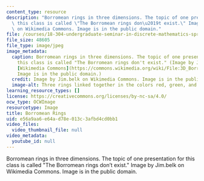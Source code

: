 ```yaml
---
content_type: resource
description: "Borromean rings in three dimensions. The topic of one presentation for\
  \ this class is called \"The Borromean rings don\u2019t exist.\" Image by Jim.belk\
  \ on Wikimedia Commons. Image is in the public domain."
file: /courses/18-304-undergraduate-seminar-in-discrete-mathematics-spring-2015/e56a9aa6e64ad78e013c3afbd4cd0bb1_18-304s15.jpg
file_size: 48605
file_type: image/jpeg
image_metadata:
  caption: Borromean rings in three dimensions. The topic of one presentation for
    this class is called "The Borromean rings don't exist." (Image by Jim.belk on
    [Wikimedia Commons](https://commons.wikimedia.org/wiki/File:3D_Borromean_Rings.png).
    Image is in the public domain.)
  credit: Image by Jim.belk on Wikimedia Commons. Image is in the public domain.
  image-alt: Three rings linked together in the colors red, green, and blue.
learning_resource_types: []
license: https://creativecommons.org/licenses/by-nc-sa/4.0/
ocw_type: OCWImage
resourcetype: Image
title: Borromean Rings
uid: e56a9aa6-e64a-d78e-013c-3afbd4cd0bb1
video_files:
  video_thumbnail_file: null
video_metadata:
  youtube_id: null
---
```

Borromean rings in three dimensions. The topic of one presentation for this class is called "The Borromean rings don’t exist." Image by Jim.belk on Wikimedia Commons. Image is in the public domain.